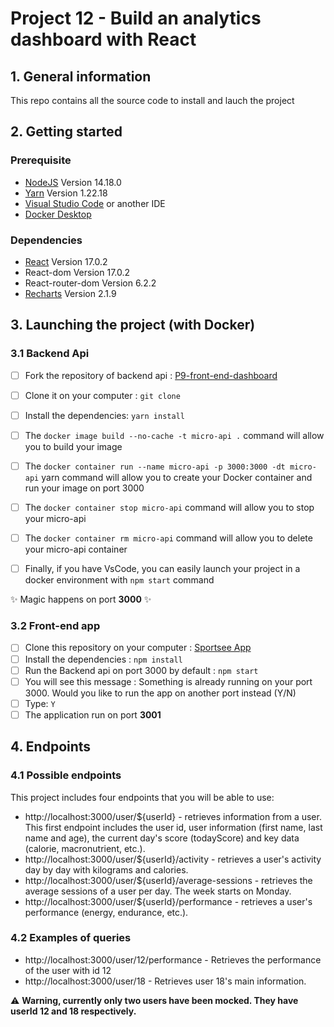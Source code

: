 # Project 12 - Build an analytics dashboard with React 

## 1. General information
This repo contains all the source code to install and lauch the project

## 2. Getting started

### Prerequisite
- [NodeJS](https://nodejs.org/en/) Version 14.18.0
- [Yarn](https://yarnpkg.com/getting-started/install) Version 1.22.18
- [Visual Studio Code](https://code.visualstudio.com/) or another IDE
- [Docker Desktop](https://www.docker.com/products/docker-desktop/)

### Dependencies
- [React](https://fr.reactjs.org/) Version 17.0.2
- React-dom Version 17.0.2
- React-router-dom Version 6.2.2
- [Recharts](https://recharts.org/en-US/) Version 2.1.9

## 3. Launching the project (with Docker)
### 3.1 Backend Api
- [ ] Fork the repository of backend api : [P9-front-end-dashboard](https://github.com/OpenClassrooms-Student-Center/P9-front-end-dashboard)
- [ ] Clone it on your computer : `git clone`
- [ ] Install the dependencies: `yarn install`

- [ ] The `docker image build --no-cache -t micro-api .` command will allow you to build your image
- [ ] The `docker container run --name micro-api -p 3000:3000 -dt micro-api` yarn command will allow you to
      create your Docker container and run your image on port 3000
- [ ] The `docker container stop micro-api` command will allow you to stop your micro-api
- [ ] The `docker container rm micro-api` command will allow you to delete your micro-api container
- [ ] Finally, if you have VsCode, you can easily launch your project in a docker environment with `npm start` command

:sparkles: Magic happens on port **3000** :sparkles:

### 3.2 Front-end app
- [ ] Clone this repository on your computer : [Sportsee App](https://github.com/VanesMP/MacedoPintoVanessa_12_06052021)
- [ ] Install the dependencies : `npm install`
- [ ] Run the Backend api on port 3000 by default : `npm start`
- [ ] You will see this message : Something is already running on your port 3000. Would you like to run the app on another port instead (Y/N)
- [ ] Type: `Y` 
- [ ] The application run on port **3001**

## 4. Endpoints
### 4.1 Possible endpoints
This project includes four endpoints that you will be able to use:

- http://localhost:3000/user/${userId} - retrieves information from a user. This first endpoint includes the user id, user information (first name, last name and age), the current day's score (todayScore) and key data (calorie, macronutrient, etc.).
- http://localhost:3000/user/${userId}/activity - retrieves a user's activity day by day with kilograms and calories.
- http://localhost:3000/user/${userId}/average-sessions - retrieves the average sessions of a user per day. The week starts on Monday.
- http://localhost:3000/user/${userId}/performance - retrieves a user's performance (energy, endurance, etc.).

### 4.2 Examples of queries
- http://localhost:3000/user/12/performance - Retrieves the performance of the user with id 12
- http://localhost:3000/user/18 - Retrieves user 18's main information.

:warning: **Warning, currently only two users have been mocked. They have userId 12 and 18 respectively.**
